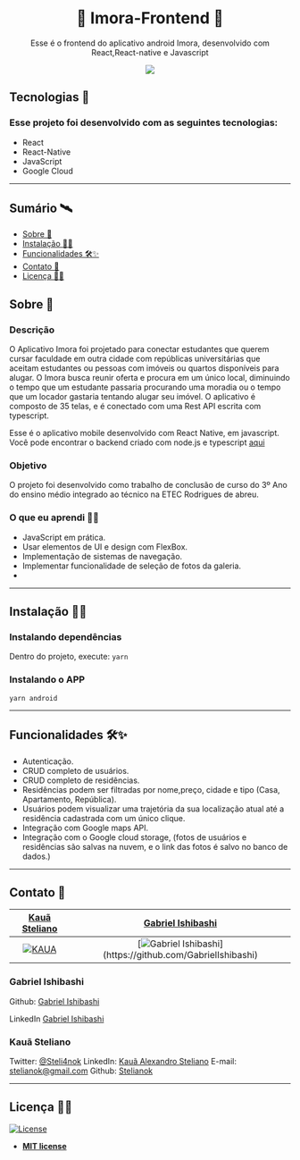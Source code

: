 
<h1 align="center">💚 Imora-Frontend 💚</h1>
<p align="center"> 
Esse é o frontend do aplicativo android Imora, desenvolvido com React,React-native e Javascript
</p>
<p align="center">
<img src="https://i.imgur.com/NCtFqtl.png" align="center" />
</p>


## Tecnologias :rocket: 
### Esse projeto foi desenvolvido com as seguintes tecnologias:

- React
- React-Native
- JavaScript
- Google Cloud 

---

## Sumário 🛰

- [Sobre 📖](#sobre-)
- [Instalação 👷‍♂️](#instalação-%EF%B8%8F)
- [Funcionalidades 🛠✨](#funcionalidades-)
- [Contato 💼](#contato-)
- [Licença 👨‍⚖️](#licença-%EF%B8%8F)

## Sobre 📖

### Descrição
O Aplicativo Imora foi projetado para conectar estudantes que querem cursar faculdade em outra cidade com repúblicas universitárias que aceitam estudantes ou pessoas com imóveis ou quartos disponíveis para alugar. O Imora busca reunir oferta e procura em um único local, diminuindo o tempo que um estudante passaria procurando uma moradia ou o tempo que um locador gastaria tentando alugar seu imóvel.  O aplicativo é composto de 35 telas, e é conectado com uma Rest API escrita com typescript. 

Esse é o aplicativo mobile desenvolvido com React Native, em javascript. Você pode encontrar o backend criado com node.js e typescript [aqui](https://github.com/Stardust-Cruzaders/Imora-Backend)

### Objetivo
O projeto foi desenvolvido como trabalho de conclusão de curso do 3º Ano do ensino médio integrado ao técnico na ETEC Rodrigues de abreu. 

### O que eu aprendi 👨‍🏫

- JavaScript em prática.
- Usar elementos de UI e design com FlexBox.
- Implementação de sistemas de navegação.
- Implementar funcionalidade de seleção de fotos da galeria.
- 
---

## Instalação 👷‍♂️

### Instalando dependências

Dentro do projeto, execute:
`yarn` 

### Instalando o APP

`yarn android`

---

## Funcionalidades 🛠✨

- Autenticação.
- CRUD completo de usuários.
- CRUD completo de residências.
- Residências podem ser filtradas por nome,preço, cidade e tipo (Casa, Apartamento, República).
- Usuários podem visualizar uma trajetória da sua localização atual até a residência cadastrada com um único clique.
- Integração com Google maps API.
- Integração com o Google cloud storage, (fotos de usuários e residências são salvas na nuvem, e o link das fotos é salvo no banco de dados.)

---

## Contato 💼

| <a href="https://github.com/stelianok" target="_blank">**Kauã Steliano**</a>  | <a href="https://github.com/GabrielIshibashi" target="_blank">**Gabriel Ishibashi**</a>
| :---: |:---:|
| [![KAUA](https://avatars2.githubusercontent.com/u/39469125?s=460&u=97e778a861a7a42bee1b16f6be1c80467c50c1d1&v=4)](https://github.com/stelianok) | [![Gabriel Ishibashi](https://avatars3.githubusercontent.com/u/58631378?s=800&u=d1fea05f883cca3019fa8ac04aac8b4b6390279a&v=4?)](https://github.com/GabrielIshibashi)  


### Gabriel Ishibashi

Github: 
[Gabriel Ishibashi](https://github.com/GabrielIshibashi)

LinkedIn
[Gabriel Ishibashi](https://www.linkedin.com/in/gabriel-ishibashi-0935641b5/)
### Kauã Steliano

Twitter:
[@Steli4nok](https://twitter.com/Steli4nok)
LinkedIn:
[Kauã Alexandro Steliano](https://www.linkedin.com/in/kauã-steliano-107620181/)
E-mail:
stelianok@gmail.com
Github: 
[Stelianok](https://github.com/stelianok)


---

## Licença 👨‍⚖️

[![License](http://img.shields.io/:license-mit-blue.svg?style=flat-square)](http://badges.mit-license.org)

- **[MIT license](http://opensource.org/licenses/mit-license.php)**

